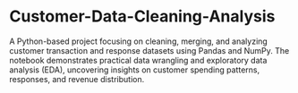 # Customer-Data-Cleaning-Analysis
A Python-based project focusing on cleaning, merging, and analyzing customer transaction and response datasets using Pandas and NumPy. The notebook demonstrates practical data wrangling and exploratory data analysis (EDA), uncovering insights on customer spending patterns, responses, and revenue distribution.
